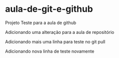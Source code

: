 # aula-de-git-e-github
Projeto Teste para a aula de github

Adicionando uma alteração para a aula de repositório

Adicionando mais uma  linha para teste no git pull

Adicionando nova linha de teste novamente
